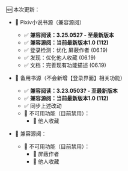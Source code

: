 🆕 本次更新：
- 📙 Pixiv小说书源（兼容源阅）
    - ✅ **兼容阅读：3.25.0527 - 至最新版本**
    - ✅ **兼容源阅：当前最新版本1.0 (112)**
    - ✅ 登录检测：优化 屏蔽作者 (06.19)
    - ✅ 发现：优化他人收藏 (06.19)
    - ✅ 文档：完善现有功能描述 (06.19)
    

- 📒 备用书源（不会新增【登录界面】相关功能）
    - ✅ **兼容阅读：3.23.0503? - 至最新版本**
    - ✅ **兼容源阅：当前最新版本1.0 (112)**
    - ✅ 同步上述改动
    - 🚫 不可用功能（目前禁用）：
        - 🚫 他人收藏


- 📖 兼容源阅：
    - 🚫 不可用功能（目前禁用）：
        - 🚫 屏蔽作者
        - 🚫 他人收藏
        